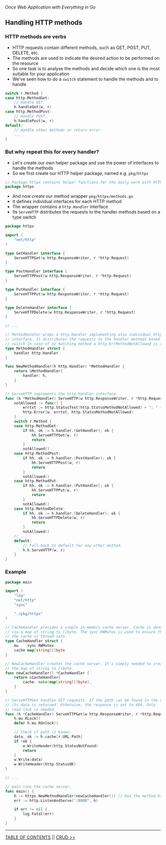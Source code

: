 *Once Web Application with Everything in Go*

## Handling HTTP methods

### HTTP methods are verbs

* HTTP requests contain different methods, such as GET, POST, PUT, DELETE, etc.
* The methods are used to indicate the desired action to be performed on the resource
* So one task is to analyse the methods and decide which one is the most suitable for your application
* We've seen how to do a `switch` statement to handle the methods and to handle

```go
switch r.Method {
case http.MethodGet:
    // Handle GET.
    h.handleGet(w, r)
case http.MethodPost:
    // Handle POST.
    h.handlePost(w, r)
default:
    // Handle other methods or return error.
    ...
}
```

### But why repeat this for every handler?

* Let's create our own helper package and use the power of interfaces to handle the methods
* So we first create our HTTP helper package, named e.g. `pkg/httpx`

```go
// Package httpx contains helper functions for the daily work with HTTP.
package httpx
``` 

* And now create our method wrapper `pkg/httpx/methods.go`
* It defines individual interfaces for each HTTP method
* The wrapper contains a `http.Handler` interface
* Its `ServeHTTP` distributes the requests to the handler methods based on a type switch

```go
package httpx

import (
    "net/http"
)

type GetHandler interface {
    ServeHTTPGet(w http.ResponseWriter, r *http.Request)
}

type PostHandler interface {
    ServeHTTPPost(w http.ResponseWriter, r *http.Request)
}

type PutHandler interface {
    ServeHTTPPut(w http.ResponseWriter, r *http.Request)
}

type DeleteHandler interface {
    ServeHTTPDelete(w http.ResponseWriter, r *http.Request)
}

// ...

// MethodHandler wraps a http.Handler implementing also individual httpx handler
// interface. It distributes the requests to the handler methods based on a type
// switch In case of no matching method a http.ErrMethodNotAllowed is returned.
type MethodHandler struct {
    handler http.Handler
}

func NewMethodHandler(h http.Handler) *MethodHandler {
    return &MethodHandler{
        handler: h,
    }
}

// ServeHTTP implements the http.Handler interface.
func (h *MethodHandler) ServeHTTP(w http.ResponseWriter, r *http.Request) {
	notAllowed := func() {
		errtxt := http.StatusText(http.StatusMethodNotAllowed) + ": " + r.Method
		http.Error(w, errtxt, http.StatusMethodNotAllowed)
	}
	switch r.Method {
	case http.MethodGet:
		if hh, ok := h.handler.(GetHandler); ok {
			hh.ServeHTTPGet(w, r)
			return
		}
		notAllowed()
	case http.MethodPost:
		if hh, ok := h.handler.(PostHandler); ok {
			hh.ServeHTTPPost(w, r)
			return
		}
		notAllowed()
	case http.MethodPut:
		if hh, ok := h.handler.(PutHandler); ok {
			hh.ServeHTTPPut(w, r)
			return
		}
		notAllowed()
	case http.MethodDelete:
		if hh, ok := h.handler.(DeleteHandler); ok {
			hh.ServeHTTPDelete(w, r)
			return
		}
		notAllowed()
    // ...
    default:
        // Fall back to default for any other method.
        h.h.ServeHTTP(w, r)
    }
}
```

### Example

```go
package main

import (
    "log"
    "net/http"
    "sync"

    "./pkg/httpx"
)

// CacheHandler provides a simple in-memory cache server. Cache is done
// via a map of string to []byte. The sync.RWMutex is used to ensure that
// the cache is thread-safe.
type CacheHandler struct {
    mu    sync.RWMutex
    cache map[string][]byte
}

// NewCacheHandler creates the cache server. It's simply needed to create
// the map of string to []byte.
func newCacheHandler() *CacheHandler {
    return &CacheHandler{
        cache: make(map[string][]byte),
    }
}

// ServeHTTPGet handles GET requests. If the path can be found in the cache,
// its data is returned. Otherwise, the response is set to 404. Only
// read lock is needed.
func (h *CacheHandler) ServeHTTPGet(w http.ResponseWriter, r *http.Request) {
    h.mu.RLock()
    defer h.mu.RUnlock()

    // Check if path is known.
    data, ok := h.cache[r.URL.Path]
    if !ok {
        w.WriteHeader(http.StatusNotFound)
        return
    }
    w.Write(data)
    w.WriteHeader(http.StatusOK)
}

// ...

// main runs the cache server.
func main() {
    h := httpx.NewMethodHandler(newCacheHandler()) // Use the method handler as wrapper.
    err := http.ListenAndServe(":8080", h)

    if err != nil {
        log.Fatal(err)
    }
}
```

---

[TABLE OF CONTENTS](../README.md) || [CRUD >>](crud.md)
